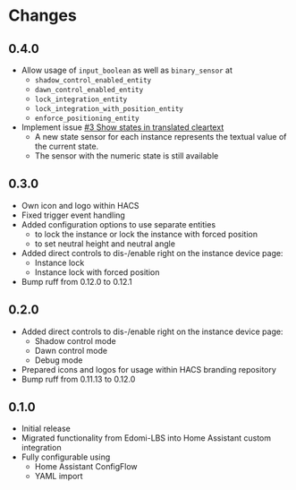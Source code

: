 # Changes

## 0.4.0
* Allow usage of `input_boolean` as well as `binary_sensor` at 
  * `shadow_control_enabled_entity`
  * `dawn_control_enabled_entity`
  * `lock_integration_entity`
  * `lock_integration_with_position_entity`
  * `enforce_positioning_entity`
* Implement issue [#3 Show states in translated cleartext](https://github.com/starwarsfan/shadow-control/issues/3)
  * A new state sensor for each instance represents the textual value of the current state.
  * The sensor with the numeric state is still available

## 0.3.0
* Own icon and logo within HACS
* Fixed trigger event handling
* Added configuration options to use separate entities 
  * to lock the instance or lock the instance with forced position
  * to set neutral height and neutral angle
* Added direct controls to dis-/enable right on the instance device page:
  * Instance lock
  * Instance lock with forced position
* Bump ruff from 0.12.0 to 0.12.1

## 0.2.0
* Added direct controls to dis-/enable right on the instance device page:
  * Shadow control mode
  * Dawn control mode
  * Debug mode
* Prepared icons and logos for usage within HACS branding repository
* Bump ruff from 0.11.13 to 0.12.0

## 0.1.0
* Initial release
* Migrated functionality from Edomi-LBS into Home Assistant custom integration
* Fully configurable using 
  * Home Assistant ConfigFlow
  * YAML import
